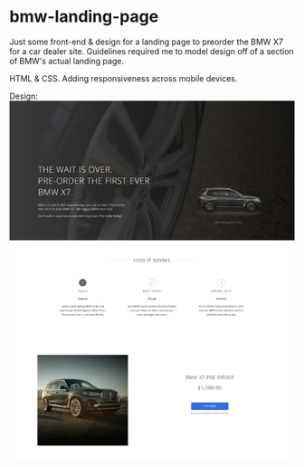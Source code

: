 # bmw-landing-page
Just some front-end &amp; design for a landing page to preorder the BMW X7 for a car dealer site. Guidelines required me to model design off of a section of BMW's actual landing page.

HTML & CSS.
Adding responsiveness across mobile devices.

Design:
![alt text](https://github.com/racheljlee/bmw-landing-page/blob/master/bmw-x7_bmwofokemos.png?raw=true)
